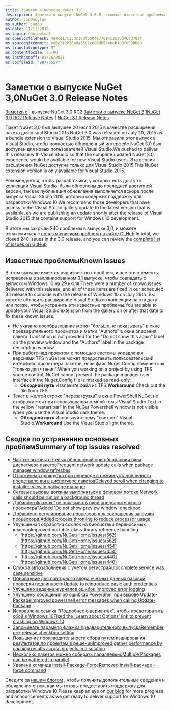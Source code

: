 ```yaml
---
title: Заметки о выпуске NuGet 3,0
description: Заметки о выпуске NuGet 3.0.0, включая известные проблемы, исправления ошибок, добавленные функции и DCR.
author: JonDouglas
ms.author: jodou
ms.date: 11/11/2016
ms.topic: conceptual
ms.openlocfilehash: 4d4ce17c33dc38df5504a77d9cc3530d466d70af
ms.sourcegitcommit: ee6c3f203648a5561c809db54ebeb1d0f0598b68
ms.translationtype: MT
ms.contentlocale: ru-RU
ms.lasthandoff: 01/26/2021
ms.locfileid: "98776557"
---
```

# <a name="nuget-30-release-notes"></a><span data-ttu-id="320c9-103">Заметки о выпуске NuGet 3,0</span><span class="sxs-lookup"><span data-stu-id="320c9-103">NuGet 3.0 Release Notes</span></span>

<span data-ttu-id="320c9-104">[Заметки о](../release-notes/nuget-3.0-RC2.md)  |  выпуске NuGet 3,0 RC2 [Заметки о выпуске NuGet 3,1](../release-notes/nuget-3.1.md)</span><span class="sxs-lookup"><span data-stu-id="320c9-104">[NuGet 3.0 RC2 Release Notes](../release-notes/nuget-3.0-RC2.md) | [NuGet 3.1 Release Notes](../release-notes/nuget-3.1.md)</span></span>

<span data-ttu-id="320c9-105">Пакет NuGet 3,0 был выпущен 20 июля 2015 в качестве расширения пакета для Visual Studio 2015.</span><span class="sxs-lookup"><span data-stu-id="320c9-105">NuGet 3.0 was released on July 20, 2015 as a bundle extension to Visual Studio 2015.</span></span> <span data-ttu-id="320c9-106">Мы отправили этот выпуск в Visual Studio, чтобы полностью обновленный интерфейс NuGet 3,0 был доступен для новых пользователей Visual Studio.</span><span class="sxs-lookup"><span data-stu-id="320c9-106">We pushed to deliver this release with Visual Studio so that the complete updated NuGet 3.0 experience would be available for new Visual Studio users.</span></span> <span data-ttu-id="320c9-107">Эта версия расширения NuGet доступна только для Visual Studio 2015.</span><span class="sxs-lookup"><span data-stu-id="320c9-107">This NuGet extension version is only available for Visual Studio 2015.</span></span>

<span data-ttu-id="320c9-108">Рекомендуется, чтобы разработчики, у которых есть доступ к коллекции Visual Studio, были обновлены до последней доступной версии, так как публикация обновления выполняется вскоре после выпуска Visual Studio 2015, который содержит поддержку для разработки Windows 10.</span><span class="sxs-lookup"><span data-stu-id="320c9-108">We recommend those developers that have access to the Visual Studio gallery update to the latest version that is available, as we are publishing an update shortly after the release of Visual Studio 2015 that contains support for Windows 10 development.</span></span>

<span data-ttu-id="320c9-109">В итоге мы закрыли 240 проблемы в выпуске 3,0, и можете ознакомиться с [полным списком проблем на сайте GitHub](https://github.com/NuGet/Home/issues?q=milestone%3A3.0.0-RTM+is%3Aclosed).</span><span class="sxs-lookup"><span data-stu-id="320c9-109">In total, we closed 240 issues in the 3.0 release, and you can review the [complete list of issues on GitHub](https://github.com/NuGet/Home/issues?q=milestone%3A3.0.0-RTM+is%3Aclosed).</span></span>

## <a name="known-issues"></a><span data-ttu-id="320c9-110">Известные проблемы</span><span class="sxs-lookup"><span data-stu-id="320c9-110">Known Issues</span></span>

<span data-ttu-id="320c9-111">В этом выпуске имеется ряд известных проблем, и все эти элементы исправлены в запланированном 3,1 выпуске, чтобы совпадать с выпуском Windows 10 на 29 июля.</span><span class="sxs-lookup"><span data-stu-id="320c9-111">There were a number of known issues delivered with this release, and all of these items are fixed in our scheduled 3.1 release to coincide with the release of Windows 10 on July 29th.</span></span>  <span data-ttu-id="320c9-112">Вы можете обновить расширение Visual Studio из коллекции на эту дату или позже, чтобы устранить эти известные проблемы.</span><span class="sxs-lookup"><span data-stu-id="320c9-112">You are able to update your Visual Studio extension from the gallery on or after that date to fix these known issues.</span></span>

*  <span data-ttu-id="320c9-113">Не указано преобразование метки "больше не показывать" в окне предварительного просмотра и метки "Authors" в окне описания пакета.</span><span class="sxs-lookup"><span data-stu-id="320c9-113">Translation is not provided for the "Do not show this again" label on the preview window and the "Authors" label in the package description window.</span></span>
*  <span data-ttu-id="320c9-114">При работе над проектом с помощью системы управления версиями TFS NuGet не может предоставить пользовательский интерфейс диспетчера пакетов, если файл Nuget.Config помечен как "только для чтения".</span><span class="sxs-lookup"><span data-stu-id="320c9-114">When you working on a project by using TFS source control, NuGet cannot present the package manager user interface if the Nuget.Config file is marked as read-only.</span></span>
   * <span data-ttu-id="320c9-115">**Обходной путь** Извлеките файл из TFS.</span><span class="sxs-lookup"><span data-stu-id="320c9-115">**Workaround** Check out the file from TFS.</span></span>
*  <span data-ttu-id="320c9-116">Текст в желтой строке "перезагрузка" в окне PowerShell NuGet не отображается при использовании темной темы Visual Studio.</span><span class="sxs-lookup"><span data-stu-id="320c9-116">Text in the yellow "restart bar" in the NuGet Powershell window is not visible when you use the Visual Studio dark theme.</span></span>
   * <span data-ttu-id="320c9-117">**Обходной путь** Используйте тему "светлое" Visual Studio.</span><span class="sxs-lookup"><span data-stu-id="320c9-117">**Workaround** Use the Visual Studio light theme.</span></span>


## <a name="summary-of-top-issues-resolved"></a><span data-ttu-id="320c9-118">Сводка по устранению основных проблем</span><span class="sxs-lookup"><span data-stu-id="320c9-118">Summary of top issues resolved</span></span>

* [<span data-ttu-id="320c9-119">Частые вызовы сетевых обновлений при обновлении окна диспетчера пакетов</span><span class="sxs-lookup"><span data-stu-id="320c9-119">Frequent network update calls when package manager window refreshes</span></span>](https://github.com/NuGet/Home/issues/515)
* [<span data-ttu-id="320c9-120">Отложенная прокрутка при переходе в режим установленного представления в диспетчере пакетов</span><span class="sxs-lookup"><span data-stu-id="320c9-120">Delayed scroll when changing to installed view in package manager</span></span>](https://github.com/NuGet/Home/issues/519)
* [<span data-ttu-id="320c9-121">Сетевые вызовы должны выполняться в фоновом потоке.</span><span class="sxs-lookup"><span data-stu-id="320c9-121">Network calls should be run on a background thread</span></span>](https://github.com/NuGet/Home/issues/516)
* [<span data-ttu-id="320c9-122">Добавлен флажок "не показывать окно предварительного просмотра"</span><span class="sxs-lookup"><span data-stu-id="320c9-122">Added 'Do not show preview window' checkbox</span></span>](https://github.com/NuGet/Home/issues/566)
* [<span data-ttu-id="320c9-123">Добавлено регулирование процессов для сокращения загрузки процессора.</span><span class="sxs-lookup"><span data-stu-id="320c9-123">Added process throttling to reduce processor usage</span></span>](https://github.com/NuGet/Home/issues/356)
* <span data-ttu-id="320c9-124">Улучшенная обработка ссылок на библиотеки переносимых классов</span><span class="sxs-lookup"><span data-stu-id="320c9-124">Improved portable-class-library reference handling</span></span>
    * [https://github.com/NuGet/Home/issues/562](https://github.com/NuGet/Home/issues/562)
    * [https://github.com/NuGet/Home/issues/454](https://github.com/NuGet/Home/issues/454)
    * [https://github.com/NuGet/Home/issues/440](https://github.com/NuGet/Home/issues/440)
* [<span data-ttu-id="320c9-125">Служба автозаполнения с учетом регистра</span><span class="sxs-lookup"><span data-stu-id="320c9-125">Autocomplete service was case sensitive</span></span>](https://github.com/NuGet/Home/issues/198)
* [<span data-ttu-id="320c9-126">Обновление для повторного ввода учетных данных базовой проверки подлинности</span><span class="sxs-lookup"><span data-stu-id="320c9-126">Update to reintroduce basic auth credentials</span></span>](https://github.com/NuGet/Home/issues/456)
* [<span data-ttu-id="320c9-127">Улучшено ведение журналов ошибок.</span><span class="sxs-lookup"><span data-stu-id="320c9-127">Improved error logging</span></span>](https://github.com/NuGet/Home/issues/407)
* [<span data-ttu-id="320c9-128">Улучшены сообщения об ошибках PowerShell при вызове Update-Package</span><span class="sxs-lookup"><span data-stu-id="320c9-128">Improved powershell error messages when calling Update-Package</span></span>](https://github.com/NuGet/Home/issues/5)
* [<span data-ttu-id="320c9-129">Исправлена ссылка "Подробнее о вариантах", чтобы предотвратить сбой в Windows 10</span><span class="sxs-lookup"><span data-stu-id="320c9-129">Fixed the 'Learn about Options' link to prevent crashing on Windows 10</span></span>](https://github.com/NuGet/Home/issues/822)
* [<span data-ttu-id="320c9-130">Запоминать параметр флажка предварительного выпуска</span><span class="sxs-lookup"><span data-stu-id="320c9-130">Remember pre-release checkbox setting</span></span>](https://github.com/NuGet/Home/issues/732)
* [<span data-ttu-id="320c9-131">Повышение производительности сбора путем кэширования результатов по проектам в решении</span><span class="sxs-lookup"><span data-stu-id="320c9-131">Improved gather performance by caching results across projects in a solution</span></span>](https://github.com/NuGet/Home/issues/721)
* [<span data-ttu-id="320c9-132">Несколько пакетов можно собирать параллельно</span><span class="sxs-lookup"><span data-stu-id="320c9-132">Multiple Packages can be gathered in parallel</span></span>](https://github.com/NuGet/Home/issues/713)
* [<span data-ttu-id="320c9-133">Удалена команда install-Package-Force</span><span class="sxs-lookup"><span data-stu-id="320c9-133">Removed install-package -force command</span></span>](https://github.com/NuGet/Home/issues/697)

<span data-ttu-id="320c9-134">Следите за [нашим блогом](http://blog.nuget.org) , чтобы получить дополнительные сведения и объявления о том, как мы готовы предоставить поддержку для разработки Windows 10.</span><span class="sxs-lookup"><span data-stu-id="320c9-134">Please keep an eye on [our blog](http://blog.nuget.org) for more progress and announcements as we get ready to deliver support for Windows 10 development.</span></span>